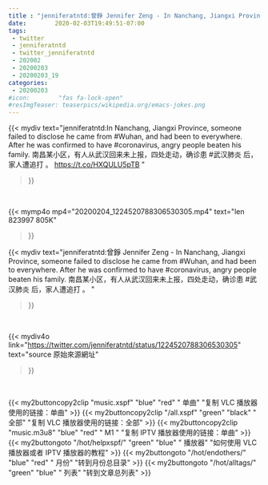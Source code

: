 ```yaml
---
title : "jenniferatntd:曾錚 Jennifer Zeng - In Nanchang, Jiangxi Province, someone failed to disclose he came from #Wuhan, and had been to everywhere. After  he was confirmed to have #coronavirus, angry people beaten his family. 南昌某小区，有人从武汉回来未上报，四处走动，确诊患 #武汉肺炎 后，家人遭追打 。 "
date:        2020-02-03T19:49:51-07:00
tags:
 - twitter
 - jenniferatntd
 - twitter_jenniferatntd
 - 202002
 - 20200203
 - 20200203_19
categories:
 - 20200203
#icon:        "fas fa-lock-open"
#resImgTeaser: teaserpics/wikipedia.org/emacs-jokes.png
---
```


{{< mydiv text="jenniferatntd:In Nanchang, Jiangxi Province, someone failed to disclose he came from #Wuhan, and had been to everywhere. After  he was confirmed to have #coronavirus, angry people beaten his family. 南昌某小区，有人从武汉回来未上报，四处走动，确诊患 #武汉肺炎 后，家人遭追打 。 https://t.co/HXQULU5pTB "
>}}
<br>


{{< mymp4o mp4="20200204_1224520788306530305.mp4"
text="len 823997    805K"
>}}


{{< mydiv text="jenniferatntd:曾錚 Jennifer Zeng - In Nanchang, Jiangxi Province, someone failed to disclose he came from #Wuhan, and had been to everywhere. After  he was confirmed to have #coronavirus, angry people beaten his family. 南昌某小区，有人从武汉回来未上报，四处走动，确诊患 #武汉肺炎 后，家人遭追打 。 "
>}}
<br>

{{< mydiv4o link="https://twitter.com/jenniferatntd/status/1224520788306530305"
text="source 原始來源網址"
>}}


<br>





{{< my2buttoncopy2clip "music.xspf"        "blue"   "red"    " 单曲"  "复制 VLC 播放器使用的链接：单曲" >}} {{< my2buttoncopy2clip "/all.xspf"         "green"  "black"  " 全部"  "复制 VLC 播放器使用的链接：全部" >}} {{< my2buttoncopy2clip "music.m3u8"        "blue"   "red"    " M1 "    "复制 IPTV 播放器使用的链接：单曲" >}} {{< my2buttongoto      "/hot/helpxspf/"    "green"  "blue"   " 播放器" "如何使用 VLC 播放器或者 IPTV 播放器的教程" >}} {{< my2buttongoto      "/hot/endothers/"   "blue"   "red"    " 月份"   "转到月份总目录" >}} {{< my2buttongoto      "/hot/alltags/"     "green"  "blue"   " 列表"   "转到文章总列表" >}} 

